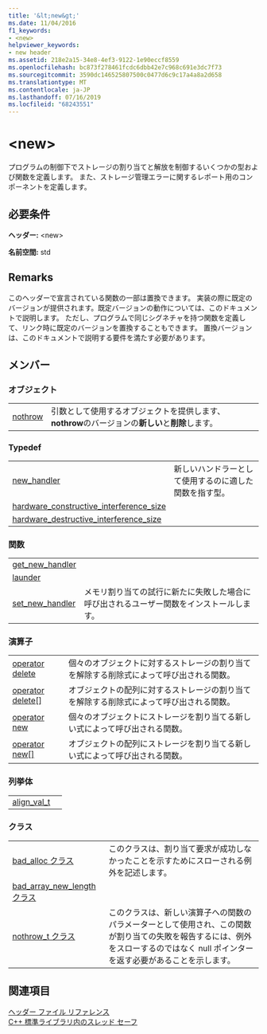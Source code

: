 ```yaml
---
title: '&lt;new&gt;'
ms.date: 11/04/2016
f1_keywords:
- <new>
helpviewer_keywords:
- new header
ms.assetid: 218e2a15-34e8-4ef3-9122-1e90eccf8559
ms.openlocfilehash: bc873f278461fcdc6dbb42e7c968c691e3dc7f73
ms.sourcegitcommit: 3590dc146525807500c0477d6c9c17a4a8a2d658
ms.translationtype: MT
ms.contentlocale: ja-JP
ms.lasthandoff: 07/16/2019
ms.locfileid: "68243551"
---
```

# <a name="ltnewgt"></a>&lt;new&gt;

プログラムの制御下でストレージの割り当てと解放を制御するいくつかの型および関数を定義します。 また、ストレージ管理エラーに関するレポート用のコンポーネントを定義します。

## <a name="requirements"></a>必要条件

**ヘッダー:** \<new>

**名前空間:** std

## <a name="remarks"></a>Remarks

このヘッダーで宣言されている関数の一部は置換できます。 実装の際に既定のバージョンが提供されます。既定バージョンの動作については、このドキュメントで説明します。 ただし、プログラムで同じシグネチャを持つ関数を定義して、リンク時に既定のバージョンを置換することもできます。 置換バージョンは、このドキュメントで説明する要件を満たす必要があります。

## <a name="members"></a>メンバー

### <a name="objects"></a>オブジェクト

|||
|-|-|
|[nothrow](../standard-library/new-functions.md#nothrow)|引数として使用するオブジェクトを提供します、 **nothrow**のバージョンの**新しい**と**削除**します。|

### <a name="typedefs"></a>Typedef

|||
|-|-|
|[new_handler](../standard-library/new-typedefs.md#new_handler)|新しいハンドラーとして使用するのに適した関数を指す型。|
|[hardware_constructive_interference_size](../standard-library/new-typedefs.md#hardware_destructive_interference_size)||
|[hardware_destructive_interference_size](../standard-library/new-typedefs.md#hardware_destructive_interference_size)||

### <a name="functions"></a>関数

|||
|-|-|
|[get_new_handler](../standard-library/new-functions.md#get_new_handler)||
|[launder](../standard-library/new-functions.md#launder)||
|[set_new_handler](../standard-library/new-functions.md#set_new_handler)|メモリ割り当ての試行に新たに失敗した場合に呼び出されるユーザー関数をインストールします。|

### <a name="operators"></a>演算子

|||
|-|-|
|[operator delete](../standard-library/new-operators.md#op_delete)|個々のオブジェクトに対するストレージの割り当てを解除する削除式によって呼び出される関数。|
|[operator delete&#91;&#93;](../standard-library/new-operators.md#op_delete_arr)|オブジェクトの配列に対するストレージの割り当てを解除する削除式によって呼び出される関数。|
|[operator new](../standard-library/new-operators.md#op_new)|個々のオブジェクトにストレージを割り当てる新しい式によって呼び出される関数。|
|[operator new&#91;&#93;](../standard-library/new-operators.md#op_new_arr)|オブジェクトの配列にストレージを割り当てる新しい式によって呼び出される関数。|

### <a name="enums"></a>列挙体

|||
|-|-|
|[align_val_t](../standard-library/new-operators.md#op_align_val_t)||

### <a name="classes"></a>クラス

|||
|-|-|
|[bad_alloc クラス](../standard-library/bad-alloc-class.md)|このクラスは、割り当て要求が成功しなかったことを示すためにスローされる例外を記述します。|
|[bad_array_new_length クラス](../standard-library/bad-array-new-length.md)||
|[nothrow_t クラス](../standard-library/nothrow-t-structure.md)|このクラスは、新しい演算子への関数のパラメーターとして使用され、この関数が割り当ての失敗を報告するには、例外をスローするのではなく null ポインターを返す必要があることを示します。|

## <a name="see-also"></a>関連項目

[ヘッダー ファイル リファレンス](../standard-library/cpp-standard-library-header-files.md)<br/>
[C++ 標準ライブラリ内のスレッド セーフ](../standard-library/thread-safety-in-the-cpp-standard-library.md)<br/>
